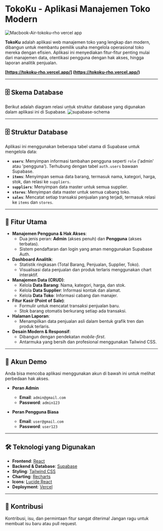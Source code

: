 # TokoKu - Aplikasi Manajemen Toko Modern

![Macbook-Air-tokoku-rho vercel app](https://github.com/user-attachments/assets/f471c85b-1e04-4da2-af72-dc1a60b333e4)

**TokoKu** adalah aplikasi web manajemen toko yang lengkap dan modern, dibangun untuk membantu pemilik usaha mengelola operasional toko mereka dengan efisien. Aplikasi ini menyediakan fitur-fitur penting mulai dari manajemen data, otentikasi pengguna dengan hak akses, hingga laporan analitik penjualan.


**[https://tokoku-rho.vercel.app/] (https://tokoku-rho.vercel.app/)** 

---

## 🗄️ Skema Database

Berikut adalah diagram relasi untuk struktur database yang digunakan dalam aplikasi ini di Supabase.
![supabase-schema](https://github.com/user-attachments/assets/7e01470d-07aa-4452-8f93-f10771f3953c)

---

## 🗄️ Struktur Database

Aplikasi ini menggunakan beberapa tabel utama di Supabase untuk mengelola data:

-   **`users`**: Menyimpan informasi tambahan pengguna seperti `role` ('admin' atau 'pengguna'). Terhubung dengan tabel `auth.users` bawaan Supabase.
-   **`items`**: Menyimpan semua data barang, termasuk nama, kategori, harga, stok, dan relasi ke `suppliers`.
-   **`suppliers`**: Menyimpan data master untuk semua supplier.
-   **`stores`**: Menyimpan data master untuk semua cabang toko.
-   **`sales`**: Mencatat setiap transaksi penjualan yang terjadi, termasuk relasi ke `items` dan `stores`.

---

## 🚀 Fitur Utama

-   **Manajemen Pengguna & Hak Akses**:
    -   Dua jenis peran: **Admin** (akses penuh) dan **Pengguna** (akses terbatas).
    -   Sistem pendaftaran dan login yang aman menggunakan Supabase Auth.
-   **Dashboard Analitik**:
    -   Statistik ringkasan (Total Barang, Penjualan, Supplier, Toko).
    -   Visualisasi data penjualan dan produk terlaris menggunakan chart interaktif.
-   **Manajemen Data (CRUD)**:
    -   Kelola **Data Barang**: Nama, kategori, harga, dan stok.
    -   Kelola **Data Supplier**: Informasi kontak dan alamat.
    -   Kelola **Data Toko**: Informasi cabang dan manajer.
-   **Fitur Kasir (Point of Sale)**:
    -   Formulir untuk mencatat transaksi penjualan baru.
    -   Stok barang otomatis berkurang setiap ada transaksi.
-   **Halaman Laporan**:
    -   Menampilkan data penjualan asli dalam bentuk grafik tren dan produk terlaris.
-   **Desain Modern & Responsif**:
    -   Dibangun dengan pendekatan *mobile-first*.
    -   Antarmuka yang bersih dan profesional menggunakan Tailwind CSS.

---

## 🔑 Akun Demo

Anda bisa mencoba aplikasi menggunakan akun di bawah ini untuk melihat perbedaan hak akses.

-   **Peran Admin**
    -   **Email**: `admin@gmail.com`
    -   **Password**: `admin123`

-   **Peran Pengguna Biasa**
    -   **Email**: `user@gmail.com`
    -   **Password**: `user123`

---

## 🛠️ Teknologi yang Digunakan

-   **Frontend**: [React](https://reactjs.org/)
-   **Backend & Database**: [Supabase](https://supabase.io/)
-   **Styling**: [Tailwind CSS](https://tailwindcss.com/)
-   **Charting**: [Recharts](https://recharts.org/)
-   **Icons**: [Lucide React](https://lucide.dev/)
-   **Deployment**: [Vercel](https://vercel.com/)

---

## 🤝 Kontribusi

Kontribusi, isu, dan permintaan fitur sangat diterima! Jangan ragu untuk membuat isu baru atau pull request.

